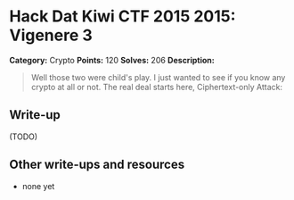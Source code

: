 # Hack Dat Kiwi CTF 2015 2015: Vigenere 3

**Category:** Crypto
**Points:** 120
**Solves:** 206
**Description:**

> Well those two were child's play. I just wanted to see if you know any crypto at all or not. The real deal starts here, Ciphertext-only Attack:


## Write-up

(TODO)

## Other write-ups and resources

* none yet
